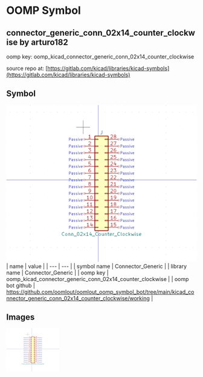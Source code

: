 # OOMP Symbol  
## connector_generic_conn_02x14_counter_clockwise  by arturo182  
  
oomp key: oomp_kicad_connector_generic_conn_02x14_counter_clockwise  
  
source repo at: [https://gitlab.com/kicad/libraries/kicad-symbols](https://gitlab.com/kicad/libraries/kicad-symbols)  
## Symbol  
  
[![working.png](working_600.png)](working.png)  
| name | value | 
| --- | --- | 
| symbol name | Connector_Generic | 
| library name | Connector_Generic | 
| oomp key | oomp_kicad_connector_generic_conn_02x14_counter_clockwise | 
| oomp bot github | https://github.com/oomlout/oomlout_oomp_symbol_bot/tree/main/kicad_connector_generic_conn_02x14_counter_clockwise/working | 
## Images  
  
[![working.png](working_140.png)](working.png)  
